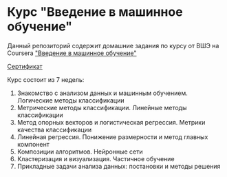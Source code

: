# Курс "Введение в машинное обучение"

Данный репозиторий содержит домашние задания по курсу от ВШЭ на Coursera ["Введение в машинное обучение"](https://www.coursera.org/learn/vvedenie-mashinnoe-obuchenie)

[Сертификат](https://github.com/AlekseiIvanov93/courses/blob/master/ML-from-Statistics-to-Neural-Networks/01.data-collection-and-analysis-in-python/certificate.pdf)

Курс состоит из 7 недель:
1. Знакомство с анализом данных и машинным обучением. Логические методы классификации
2. Метрические методы классификации. Линейные методы классификации
3. Метод опорных векторов и логистическая регрессия. Метрики качества классификации
4. Линейная регрессия. Понижение размерности и метод главных компонент
5. Композиции алгоритмов. Нейронные сети
6. Кластеризация и визуализация. Частичное обучение
7. Прикладные задачи анализа данных: постановки и методы решения